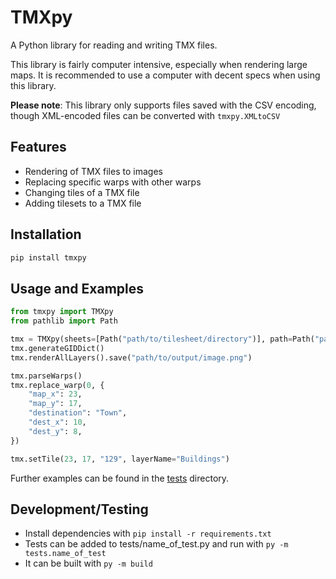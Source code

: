 # TMXpy

A Python library for reading and writing TMX files.

This library is fairly computer intensive, especially when rendering large maps. It is recommended to use a computer with decent specs when using this library.

**Please note**: This library only supports files saved with the CSV encoding, though XML-encoded files can be converted with `tmxpy.XMLtoCSV`

## Features

- Rendering of TMX files to images
- Replacing specific warps with other warps
- Changing tiles of a TMX file
- Adding tilesets to a TMX file

## Installation

```bash
pip install tmxpy
```

## Usage and Examples

```python
from tmxpy import TMXpy
from pathlib import Path

tmx = TMXpy(sheets=[Path("path/to/tilesheet/directory")], path=Path("path/to/tmx/file"))
tmx.generateGIDDict()
tmx.renderAllLayers().save("path/to/output/image.png")

tmx.parseWarps()
tmx.replace_warp(0, {
    "map_x": 23,
    "map_y": 17,
    "destination": "Town",
    "dest_x": 10,
    "dest_y": 8,
})

tmx.setTile(23, 17, "129", layerName="Buildings")

```

Further examples can be found in the [tests](https://github.com/AnotherPillow/tmxpy/tree/main/tests) directory.

## Development/Testing

- Install dependencies with `pip install -r requirements.txt`
- Tests can be added to tests/name_of_test.py and run with `py -m tests.name_of_test`
- It can be built with `py -m build`
